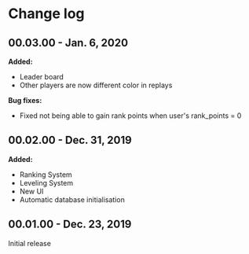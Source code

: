 # Change log

## 00.03.00 - Jan. 6, 2020 

**Added:**
- Leader board
- Other players are now different color in replays

**Bug fixes:**

- Fixed not being able to gain rank points when user's rank_points = 0

## 00.02.00 - Dec. 31, 2019

**Added:**
- Ranking System
- Leveling System
- New UI
- Automatic database initialisation

## 00.01.00 - Dec. 23, 2019

Initial release